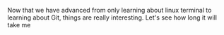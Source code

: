 Now that we have advanced from only learning about linux terminal to learning about Git, things are really interesting.
Let's see how long it will take me 
